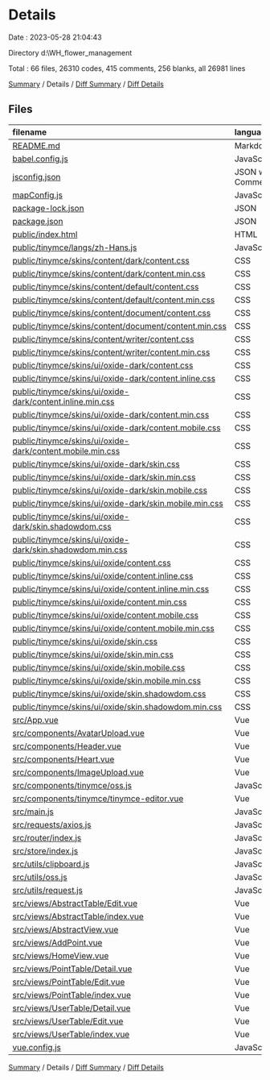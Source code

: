 # Details

Date : 2023-05-28 21:04:43

Directory d:\\WH_flower_management

Total : 66 files,  26310 codes, 415 comments, 256 blanks, all 26981 lines

[Summary](results.md) / Details / [Diff Summary](diff.md) / [Diff Details](diff-details.md)

## Files
| filename | language | code | comment | blank | total |
| :--- | :--- | ---: | ---: | ---: | ---: |
| [README.md](/README.md) | Markdown | 19 | 0 | 6 | 25 |
| [babel.config.js](/babel.config.js) | JavaScript | 5 | 0 | 1 | 6 |
| [jsconfig.json](/jsconfig.json) | JSON with Comments | 8 | 12 | 0 | 20 |
| [mapConfig.js](/mapConfig.js) | JavaScript | 3 | 0 | 1 | 4 |
| [package-lock.json](/package-lock.json) | JSON | 13,030 | 0 | 1 | 13,031 |
| [package.json](/package.json) | JSON | 69 | 0 | 1 | 70 |
| [public/index.html](/public/index.html) | HTML | 41 | 1 | 6 | 48 |
| [public/tinymce/langs/zh-Hans.js](/public/tinymce/langs/zh-Hans.js) | JavaScript | 1 | 0 | 0 | 1 |
| [public/tinymce/skins/content/dark/content.css](/public/tinymce/skins/content/dark/content.css) | CSS | 59 | 13 | 1 | 73 |
| [public/tinymce/skins/content/dark/content.min.css](/public/tinymce/skins/content/dark/content.min.css) | CSS | 1 | 6 | 1 | 8 |
| [public/tinymce/skins/content/default/content.css](/public/tinymce/skins/content/default/content.css) | CSS | 54 | 13 | 1 | 68 |
| [public/tinymce/skins/content/default/content.min.css](/public/tinymce/skins/content/default/content.min.css) | CSS | 1 | 6 | 1 | 8 |
| [public/tinymce/skins/content/document/content.css](/public/tinymce/skins/content/document/content.css) | CSS | 59 | 13 | 1 | 73 |
| [public/tinymce/skins/content/document/content.min.css](/public/tinymce/skins/content/document/content.min.css) | CSS | 1 | 6 | 1 | 8 |
| [public/tinymce/skins/content/writer/content.css](/public/tinymce/skins/content/writer/content.css) | CSS | 55 | 13 | 1 | 69 |
| [public/tinymce/skins/content/writer/content.min.css](/public/tinymce/skins/content/writer/content.min.css) | CSS | 1 | 6 | 1 | 8 |
| [public/tinymce/skins/ui/oxide-dark/content.css](/public/tinymce/skins/ui/oxide-dark/content.css) | CSS | 697 | 17 | 1 | 715 |
| [public/tinymce/skins/ui/oxide-dark/content.inline.css](/public/tinymce/skins/ui/oxide-dark/content.inline.css) | CSS | 710 | 16 | 1 | 727 |
| [public/tinymce/skins/ui/oxide-dark/content.inline.min.css](/public/tinymce/skins/ui/oxide-dark/content.inline.min.css) | CSS | 1 | 6 | 1 | 8 |
| [public/tinymce/skins/ui/oxide-dark/content.min.css](/public/tinymce/skins/ui/oxide-dark/content.min.css) | CSS | 1 | 6 | 1 | 8 |
| [public/tinymce/skins/ui/oxide-dark/content.mobile.css](/public/tinymce/skins/ui/oxide-dark/content.mobile.css) | CSS | 21 | 8 | 1 | 30 |
| [public/tinymce/skins/ui/oxide-dark/content.mobile.min.css](/public/tinymce/skins/ui/oxide-dark/content.mobile.min.css) | CSS | 1 | 6 | 1 | 8 |
| [public/tinymce/skins/ui/oxide-dark/skin.css](/public/tinymce/skins/ui/oxide-dark/skin.css) | CSS | 3,025 | 22 | 1 | 3,048 |
| [public/tinymce/skins/ui/oxide-dark/skin.min.css](/public/tinymce/skins/ui/oxide-dark/skin.min.css) | CSS | 1 | 6 | 1 | 8 |
| [public/tinymce/skins/ui/oxide-dark/skin.mobile.css](/public/tinymce/skins/ui/oxide-dark/skin.mobile.css) | CSS | 643 | 30 | 1 | 674 |
| [public/tinymce/skins/ui/oxide-dark/skin.mobile.min.css](/public/tinymce/skins/ui/oxide-dark/skin.mobile.min.css) | CSS | 1 | 6 | 1 | 8 |
| [public/tinymce/skins/ui/oxide-dark/skin.shadowdom.css](/public/tinymce/skins/ui/oxide-dark/skin.shadowdom.css) | CSS | 31 | 6 | 1 | 38 |
| [public/tinymce/skins/ui/oxide-dark/skin.shadowdom.min.css](/public/tinymce/skins/ui/oxide-dark/skin.shadowdom.min.css) | CSS | 1 | 6 | 1 | 8 |
| [public/tinymce/skins/ui/oxide/content.css](/public/tinymce/skins/ui/oxide/content.css) | CSS | 716 | 16 | 1 | 733 |
| [public/tinymce/skins/ui/oxide/content.inline.css](/public/tinymce/skins/ui/oxide/content.inline.css) | CSS | 710 | 16 | 1 | 727 |
| [public/tinymce/skins/ui/oxide/content.inline.min.css](/public/tinymce/skins/ui/oxide/content.inline.min.css) | CSS | 1 | 6 | 1 | 8 |
| [public/tinymce/skins/ui/oxide/content.min.css](/public/tinymce/skins/ui/oxide/content.min.css) | CSS | 1 | 6 | 1 | 8 |
| [public/tinymce/skins/ui/oxide/content.mobile.css](/public/tinymce/skins/ui/oxide/content.mobile.css) | CSS | 21 | 8 | 1 | 30 |
| [public/tinymce/skins/ui/oxide/content.mobile.min.css](/public/tinymce/skins/ui/oxide/content.mobile.min.css) | CSS | 1 | 6 | 1 | 8 |
| [public/tinymce/skins/ui/oxide/skin.css](/public/tinymce/skins/ui/oxide/skin.css) | CSS | 3,025 | 22 | 1 | 3,048 |
| [public/tinymce/skins/ui/oxide/skin.min.css](/public/tinymce/skins/ui/oxide/skin.min.css) | CSS | 1 | 6 | 1 | 8 |
| [public/tinymce/skins/ui/oxide/skin.mobile.css](/public/tinymce/skins/ui/oxide/skin.mobile.css) | CSS | 643 | 30 | 1 | 674 |
| [public/tinymce/skins/ui/oxide/skin.mobile.min.css](/public/tinymce/skins/ui/oxide/skin.mobile.min.css) | CSS | 1 | 6 | 1 | 8 |
| [public/tinymce/skins/ui/oxide/skin.shadowdom.css](/public/tinymce/skins/ui/oxide/skin.shadowdom.css) | CSS | 31 | 6 | 1 | 38 |
| [public/tinymce/skins/ui/oxide/skin.shadowdom.min.css](/public/tinymce/skins/ui/oxide/skin.shadowdom.min.css) | CSS | 1 | 6 | 1 | 8 |
| [src/App.vue](/src/App.vue) | Vue | 16 | 0 | 3 | 19 |
| [src/components/AvatarUpload.vue](/src/components/AvatarUpload.vue) | Vue | 236 | 8 | 9 | 253 |
| [src/components/Header.vue](/src/components/Header.vue) | Vue | 74 | 0 | 8 | 82 |
| [src/components/Heart.vue](/src/components/Heart.vue) | Vue | 145 | 17 | 14 | 176 |
| [src/components/ImageUpload.vue](/src/components/ImageUpload.vue) | Vue | 246 | 7 | 10 | 263 |
| [src/components/tinymce/oss.js](/src/components/tinymce/oss.js) | JavaScript | 7 | 0 | 1 | 8 |
| [src/components/tinymce/tinymce-editor.vue](/src/components/tinymce/tinymce-editor.vue) | Vue | 106 | 8 | 4 | 118 |
| [src/main.js](/src/main.js) | JavaScript | 19 | 0 | 4 | 23 |
| [src/requests/axios.js](/src/requests/axios.js) | JavaScript | 13 | 0 | 0 | 13 |
| [src/router/index.js](/src/router/index.js) | JavaScript | 72 | 0 | 4 | 76 |
| [src/store/index.js](/src/store/index.js) | JavaScript | 22 | 0 | 3 | 25 |
| [src/utils/clipboard.js](/src/utils/clipboard.js) | JavaScript | 29 | 0 | 4 | 33 |
| [src/utils/oss.js](/src/utils/oss.js) | JavaScript | 38 | 10 | 1 | 49 |
| [src/utils/request.js](/src/utils/request.js) | JavaScript | 0 | 0 | 1 | 1 |
| [src/views/AbstractTable/Edit.vue](/src/views/AbstractTable/Edit.vue) | Vue | 94 | 1 | 8 | 103 |
| [src/views/AbstractTable/index.vue](/src/views/AbstractTable/index.vue) | Vue | 96 | 1 | 6 | 103 |
| [src/views/AbstractView.vue](/src/views/AbstractView.vue) | Vue | 209 | 3 | 28 | 240 |
| [src/views/AddPoint.vue](/src/views/AddPoint.vue) | Vue | 185 | 0 | 18 | 203 |
| [src/views/HomeView.vue](/src/views/HomeView.vue) | Vue | 163 | 0 | 19 | 182 |
| [src/views/PointTable/Detail.vue](/src/views/PointTable/Detail.vue) | Vue | 93 | 0 | 7 | 100 |
| [src/views/PointTable/Edit.vue](/src/views/PointTable/Edit.vue) | Vue | 198 | 0 | 18 | 216 |
| [src/views/PointTable/index.vue](/src/views/PointTable/index.vue) | Vue | 115 | 1 | 6 | 122 |
| [src/views/UserTable/Detail.vue](/src/views/UserTable/Detail.vue) | Vue | 77 | 0 | 8 | 85 |
| [src/views/UserTable/Edit.vue](/src/views/UserTable/Edit.vue) | Vue | 249 | 0 | 14 | 263 |
| [src/views/UserTable/index.vue](/src/views/UserTable/index.vue) | Vue | 108 | 1 | 8 | 117 |
| [vue.config.js](/vue.config.js) | JavaScript | 8 | 0 | 2 | 10 |

[Summary](results.md) / Details / [Diff Summary](diff.md) / [Diff Details](diff-details.md)